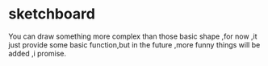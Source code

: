# sketchboard
You can draw something more complex than those basic shape ,for now ,it just provide some basic function,but in the future ,more funny things
will be added ,i promise.
